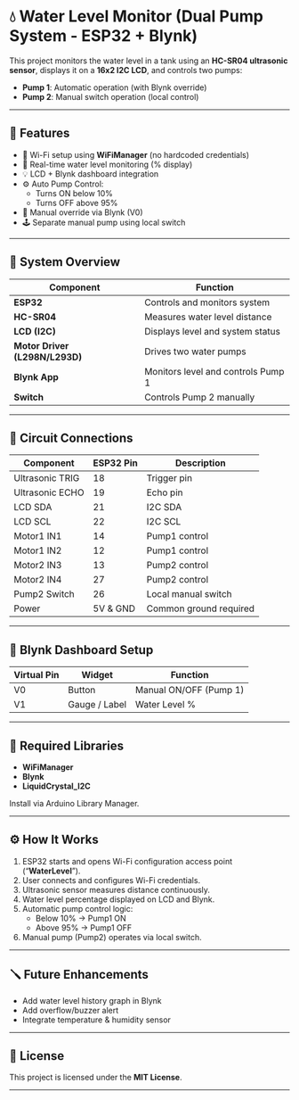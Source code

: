 # 💧 Water Level Monitor (Dual Pump System - ESP32 + Blynk)

This project monitors the water level in a tank using an **HC-SR04 ultrasonic sensor**, displays it on a **16x2 I2C LCD**, and controls two pumps:
- **Pump 1**: Automatic operation (with Blynk override)
- **Pump 2**: Manual switch operation (local control)

---

## 🚀 Features

- 📶 Wi-Fi setup using **WiFiManager** (no hardcoded credentials)
- 🌊 Real-time water level monitoring (% display)
- 💡 LCD + Blynk dashboard integration
- ⚙️ Auto Pump Control:
  - Turns ON below 10%
  - Turns OFF above 95%
- 🔘 Manual override via Blynk (V0)
- 🕹️ Separate manual pump using local switch

---

## 🧠 System Overview

| Component | Function |
|------------|-----------|
| **ESP32** | Controls and monitors system |
| **HC-SR04** | Measures water level distance |
| **LCD (I2C)** | Displays level and system status |
| **Motor Driver (L298N/L293D)** | Drives two water pumps |
| **Blynk App** | Monitors level and controls Pump 1 |
| **Switch** | Controls Pump 2 manually |

---

## 🔌 Circuit Connections

| Component | ESP32 Pin | Description |
|------------|------------|-------------|
| Ultrasonic TRIG | 18 | Trigger pin |
| Ultrasonic ECHO | 19 | Echo pin |
| LCD SDA | 21 | I2C SDA |
| LCD SCL | 22 | I2C SCL |
| Motor1 IN1 | 14 | Pump1 control |
| Motor1 IN2 | 12 | Pump1 control |
| Motor2 IN3 | 13 | Pump2 control |
| Motor2 IN4 | 27 | Pump2 control |
| Pump2 Switch | 26 | Local manual switch |
| Power | 5V & GND | Common ground required |

---

## 📲 Blynk Dashboard Setup

| Virtual Pin | Widget | Function |
|--------------|---------|-----------|
| V0 | Button | Manual ON/OFF (Pump 1) |
| V1 | Gauge / Label | Water Level % |

---

## 🧰 Required Libraries

- **WiFiManager**
- **Blynk**
- **LiquidCrystal_I2C**

Install via Arduino Library Manager.

---

## ⚙️ How It Works

1. ESP32 starts and opens Wi-Fi configuration access point (“**WaterLevel**”).
2. User connects and configures Wi-Fi credentials.
3. Ultrasonic sensor measures distance continuously.
4. Water level percentage displayed on LCD and Blynk.
5. Automatic pump control logic:
   - Below 10% → Pump1 ON
   - Above 95% → Pump1 OFF
6. Manual pump (Pump2) operates via local switch.

---

## 🪛 Future Enhancements

- Add water level history graph in Blynk
- Add overflow/buzzer alert
- Integrate temperature & humidity sensor

---

## 📜 License

This project is licensed under the **MIT License**.

---
